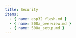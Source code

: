 ```yaml
---
title: Security
items:
  - { name: esp32_flash.md }
  - { name: 508a_overview.md }
  - { name: 508a_setup.md }
---
```

